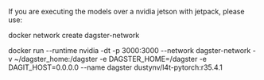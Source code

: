 If you are executing the models over a nvidia jetson 
with jetpack, please use:


docker network create dagster-network

docker run --runtime nvidia -dt -p 3000:3000 --network dagster-network -v ~/dagster_home:/dagster -e DAGSTER_HOME=/dagster -e DAGIT_HOST=0.0.0.0 --name dagster dustynv/l4t-pytorch:r35.4.1


